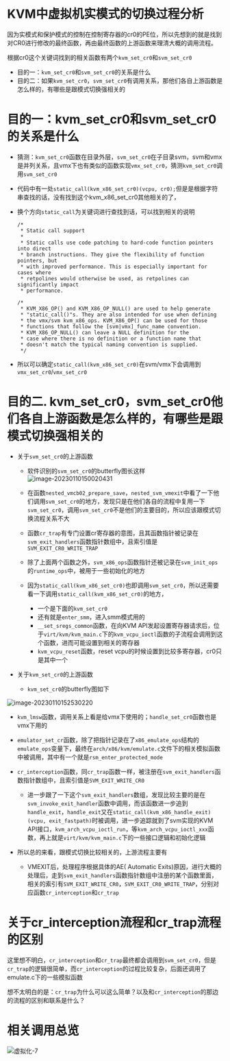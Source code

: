 








# KVM中虚拟机实模式的切换过程分析



因为实模式和保护模式的控制在控制寄存器的cr0的PE位，所以先想到的就是找到对CR0进行修改的最终函数，再由最终函数的上游函数来理清大概的调用流程。

根据cr0这个关键词找到的相关函数有两个`kvm_set_cr0`和`svm_set_cr0`

- 目的一：`kvm_set_cr0`和`svm_set_cr0`的关系是什么
- 目的二：如果`kvm_set_cr0`，`svm_set_cr0`有调用关系，那他们各自上游函数是怎么样的，有哪些是跟模式切换强相关的





# 目的一：kvm_set_cr0和svm_set_cr0的关系是什么

- 猜测：`kvm_set_cr0`函数在目录外层，`svm_set_cr0`在子目录svm，svm和vmx是并列关系，且vmx下也有类似的函数实现`vmx_set_cr0`，猜测`kvm_set_cr0`调用`svm_set_cr0`

- 代码中有一处`static_call(kvm_x86_set_cr0)(vcpu, cr0);`但是是根据字符串查找的话，没有找到这个kvm_x86_set_cr0其他相关的了，

- 换个方向`static_call`为关键词进行查找到话，可以找到相关的说明

  ```
  /*
   * Static call support
   *
   * Static calls use code patching to hard-code function pointers into direct
   * branch instructions. They give the flexibility of function pointers, but
   * with improved performance. This is especially important for cases where
   * retpolines would otherwise be used, as retpolines can significantly impact
   * performance.
  ```

  ```
  /*
   * KVM_X86_OP() and KVM_X86_OP_NULL() are used to help generate
   * "static_call()"s. They are also intended for use when defining
   * the vmx/svm kvm_x86_ops. KVM_X86_OP() can be used for those
   * functions that follow the [svm|vmx]_func_name convention.
   * KVM_X86_OP_NULL() can leave a NULL definition for the
   * case where there is no definition or a function name that
   * doesn't match the typical naming convention is supplied.
   */
  ```

- 所以可以确定`static_call(kvm_x86_set_cr0)`在svm/vmx下会调用到`vmx_set_cr0`/`vmx_set_cr0`





# 目的二. kvm_set_cr0，svm_set_cr0他们各自上游函数是怎么样的，有哪些是跟模式切换强相关的

- 关于`svm_set_cr0`的上游函数

  - 软件识别的`svm_set_cr0`的butterfly图长这样
![image-20230110150020431](https://user-images.githubusercontent.com/79641956/211510141-bf4cc486-44a4-4bed-b720-5d50a41bf3f1.png)


  - 在函数`nested_vmcb02_prepare_save`，`nested_svm_vmexit`中看了一下他们调用`svm_set_cr0`的地方，发现只是在他们各自的流程中复用一下`svm_set_cr0`，调用`svm_set_cr0`不是他们的主要目的，所以应该跟模式切换流程关系不大
  - 函数`cr_trap`有专门设置cr寄存器的意图，且其函数指针被记录在`svm_exit_handlers`函数指针数组中，且索引值是`SVM_EXIT_CR0_WRITE_TRAP`
  - 除了上面两个函数之外，`svm_x86_ops`函数指针还被记录在`svm_init_ops`的`runtime_ops`中，被用于一些初始化的地方
  - 因为`static_call(kvm_x86_set_cr0)`也即调用`svm_set_cr0`，所以还需要看一下调用`static_call(kvm_x86_set_cr0)`的地方，
    - 一个是下面的`kvm_set_cr0`
    - 还有就是`enter_smm`，进入smm模式用的
    - `__set_sregs_common`函数，在向KVM API发起设置寄存器请求后，位于`virt/kvm/kvm_main.c`下的`kvm_vcpu_ioctl`函数的子流程会调用到这个函数，进而可能设置到相关的寄存器
    - `kvm_vcpu_reset`函数，reset vcpu的时候设置到比较多寄存器，cr0只是其中一个

- 关于`kvm_set_cr0`的上游函数

  - `kvm_set_cr0`的butterfly图如下

![image-20230110152530220](https://user-images.githubusercontent.com/79641956/211510162-19e3d489-0930-4438-a196-6cc2d7b42a7c.png)

  - `kvm_lmsw`函数，调用关系上看是给vmx下使用的；`handle_set_cr0`函数也是vmx下用的

  - `emulator_set_cr`函数，除了把指针记录在了`x86_emulate_ops`结构的`emulate_ops`变量下，最终在`arch/x86/kvm/emulate.c`文件下的相关模拟函数中被调用，其中有一个就是`rsm_enter_protected_mode`

  - `cr_interception`函数，同`cr_trap`函数一样，被注册在`svm_exit_handlers`函数指针数组中，且索引值是`SVM_EXIT_WRITE_CR0`

    - 进一步跟了一下这个`svm_exit_handlers`数组，发现比较主要的是在`svm_invoke_exit_handler`函数中调用，而该函数进一步追到`handle_exit`，`handle_exit`又在`static_call(kvm_x86_handle_exit)(vcpu, exit_fastpath)`时被调用，进一步追踪就到了svm实现的KVM API接口，`kvm_arch_vcpu_ioctl_run`，等`kvm_arch_vcpu_ioctl_xxx`函数，再上就是`virt/kvm/kvm_main.c`下的一些接口逻辑和初始化逻辑

- 所以总的来看，跟模式切换比较相关的，上游流程主要有

  - VMEXIT后，处理程序根据具体的AE( Automatic Exits)原因，进行大概的处理后，走到`svm_exit_handlers`函数指针数组中注册的某个函数里面，相关的索引有`SVM_EXIT_WRITE_CR0`，`SVM_EXIT_CR0_WRITE_TRAP`，分别对应函数`cr_interception`和`cr_trap`





# 关于cr_interception流程和cr_trap流程的区别

这里想不明白，`cr_interception`和`cr_trap`最终都会调用到`svm_set_cr0`，但是`cr_trap`的逻辑很简单，而`cr_interception`的过程比较复杂，后面还调用了emulate.c下的一些模拟函数

想不太明白的是：`cr_trap`为什么可以这么简单？以及和`cr_interception`的那边的流程的区别和联系是什么？







# 相关调用总览
![虚拟化-7](https://user-images.githubusercontent.com/79641956/211514130-3d9adacf-04f9-471d-92a5-317cf5f2dae5.jpg)

